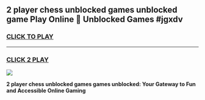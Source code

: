 
## 2 player chess unblocked games unblocked game Play Online 👋 Unblocked Games #jgxdv
<h3>
<a href="https://premium.freeplayer.one?title=2_player_chess_unblocked_games&ref=21F">CLICK TO PLAY</a></h3>
<hr>

<h3>
<a href="https://premium.freeplayer.one?title=2_player_chess_unblocked_games&ref=21F">CLICK 2 PLAY</a>
  
</h3>

<a href="https://premium.freeplayer.one?title=2_player_chess_unblocked_games&ref=21F/"><img src="https://clearcache.store/games.png"></a>


**2 player chess unblocked games games unblocked: Your Gateway to Fun and Accessible Online Gaming**

